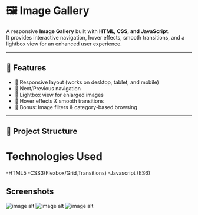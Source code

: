 # 🖼️ Image Gallery  

A responsive **Image Gallery** built with **HTML, CSS, and JavaScript**.  
It provides interactive navigation, hover effects, smooth transitions, and a lightbox view for an enhanced user experience.  

---

## 🚀 Features  
- 📌 Responsive layout (works on desktop, tablet, and mobile)  
- 📌 Next/Previous navigation  
- 📌 Lightbox view for enlarged images  
- 📌 Hover effects & smooth transitions  
- 📌 Bonus: Image filters & category-based browsing  

---

## 📂 Project Structure  


# Technologies Used
-HTML5
-CSS3(Flexbox/Grid,Transitions)
-Javascript (ES6)

## Screenshots
![image alt](<img width="2000" height="2588" alt="image" src="https://github.com/user-attachments/assets/17ba4817-738c-441f-a692-7d697666aa23" />)
![image alt](<img width="2000" height="2588" alt="image" src="https://github.com/user-attachments/assets/3e5b0323-a2b8-46c7-8ef0-7b8c2ab22915" />)
![image alt](<img width="2000" height="2588" alt="image" src="https://github.com/user-attachments/assets/b1d29022-54c9-4c8d-b3e7-894b5e3b81ac" />)






